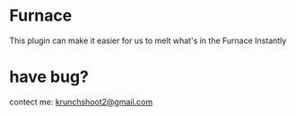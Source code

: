 # Furnace
This plugin can make it easier for us to melt what's in the Furnace Instantly
# have bug?
contect me: krunchshoot2@gmail.com
